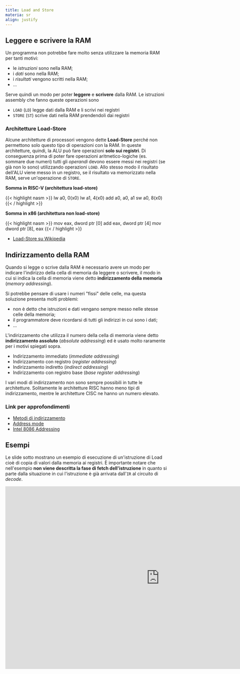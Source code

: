 ```yaml
---
title: Load and Store
materia: sr
align: justify
---
```


## Leggere e scrivere la RAM
Un programma non potrebbe fare molto senza utilizzare la memoria RAM per tanti motivi: 

* le *istruzioni* sono nella RAM;
* i *dati* sono nella RAM;
* i *risultati* vengono scritti nella RAM;
* ... 

Serve quindi un modo per poter **leggere** e **scrivere** dalla RAM. Le istruzioni assembly che fanno queste operazioni sono

* ``LOAD`` (``LD``) legge dati dalla RAM e li scrivi nei registri
* ``STORE`` (``ST``) scrive dati nella RAM prendendoli dai registri

### Architetture Load-Store
Alcune architetture di processori vengono dette **Load-Store** perché non permettono solo questo tipo di operazioni con la RAM. In queste architetture, quindi, la ALU può fare operazioni **solo sui registri**. Di conseguenza prima di poter fare operazioni aritmetico-logiche (es. sommare due numeri) tutti gli *operandi* devono essere messi nei registri (se già non lo sono) utilizzando operazioni ``LOAD``. Allo stesso modo il risultato dell'ALU viene messo in un registro, se il risultato va memorizzato nella RAM, serve un'operazione di ``STORE``.

**Somma in RISC-V (architettura load-store)**

{{< highlight nasm >}}
lw   a0, 0(x0)
lw   a1, 4(x0)
add  a0, a0, a1
sw   a0, 8(x0)
{{< / highlight >}}

**Somma in x86 (architettura non load-store)**

{{< highlight nasm >}}
mov  eax, dword ptr [0]
add  eax, dword ptr [4]
mov  dword ptr [8], eax
{{< / highlight >}}

* [Load-Store su Wikipedia](https://en.wikipedia.org/wiki/Load%E2%80%93store_architecture)

## Indirizzamento della RAM
Quando si legge o scrive dalla RAM è necessario avere un modo per indicare l'indirizzo della cella di memoria da leggere o scrivere, il modo in cui si indica la cella di memoria viene detto <strong class="text-danger">indirizzamento della memoria</strong> (*memory addressing*).

Si potrebbe pensare di usare i numeri "fissi" delle celle, ma questa soluzione presenta molti problemi:

* non è detto che istruzioni e dati vengano sempre messo nelle stesse celle della memoria;
* il programmatore deve ricordarsi di tutti gli indirizzi in cui sono i dati;
* ...

L'indirizzamento che utilizza il numero della cella di memoria viene detto **indirizzamento assoluto** (*absolute addressing*) ed è usato molto raramente per i motivi spiegati sopra.

* Indirizzamento immediato (*immediate addressing*)
* Indirizzamento con registro (*register addressing*)
* Indirizzamento indiretto (*indirect addressing*)
* Indirizzamento con registro base (*base register addressing*)

I vari modi di indirizzamento non sono sempre possibili in tutte le architetture. Solitamente le architetture RISC hanno meno tipi di indirizzamento, mentre le architetture CISC ne hanno un numero elevato.

### Link per approfondimenti
* [Metodi di indirizzamento](https://it.wikipedia.org/wiki/Metodo_di_indirizzamento)
* [Address mode](https://en.wikipedia.org/wiki/Addressing_mode)
* [Intel 8086 Addressing](https://www.ic.unicamp.br/~celio/mc404s2-03/addr_modes/intel_addr.html)


## Esempi
Le slide sotto mostrano un esempio di esecuzione di un'istruzione di Load cioè di copia di valori dalla memoria ai registri. È importante notare che nell'esempio **non viene descritta la fase di fetch dell'istruzione** in quanto si parte dalla situazione in cui l'istruzione è già arrivata dall'``IR`` al circuito di *decode*. 

<div style="text-align: center">
<iframe src="https://docs.google.com/presentation/d/e/2PACX-1vSQaXNvxFIINORnjBqQxMDzGZGtn7zw1o9LVM_M_Yk0jtFXVaqyHLlu9FkHvOlVhB3Y_1DRqrpSTJ7V/embed?start=false&loop=false&delayms=3000" frameborder="0" width="960" height="569" allowfullscreen="true" mozallowfullscreen="true" webkitallowfullscreen="true"></iframe>
</div>